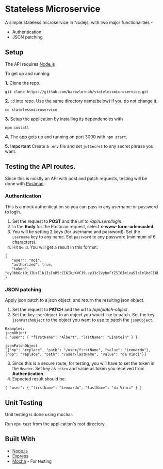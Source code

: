 # Stateless Microservice

A simple stateless microservice in Nodejs, with two major functionalities -

 * Authentication
 * JSON patching
 
## Setup

The API requires [Node.js](https://nodejs.org/en/download/)

To get up and running: 

**1.** Clone the repo.
```
git clone https://github.com/barbzlornah/statelessmicroservice.git
```

**2.**  ```cd``` into repo. Use the same directory name(below) if you do not change it.
```
cd statelessmicroservice
```

**3.**  Setup the application by installing its dependencies with
```
npm install
```

**4.**  The app gets up and running on port 3000 with ```npm start```.

**5.**  **Important** Create a ```.env``` file and set ```jwtSecret``` to any secret phrase you want.
 

## Testing the API routes.

Since this is mostly an API with post and patch requests, testing will be done with [Postman](https://www.getpostman.com/)

### Authentication
This is a mock authentication so you can pass in any username or password to login.
 1. Set the request to **POST** and the url to _/api/users/login_. 
 2. In the **Body** for the Postman request, select **x-www-form-urlencoded**.
 3. You will be setting 2 keys (for username and password). Set the ```username``` key to any name. Set ```password``` to any password (minimum of 6 characters).
 4. Hit ```Send```. You will get a result in this format:
 ```
 {
    "user": "moi",
    "authorized": true,
    "token": "eyJhbGciOiJIUzI1NiIsInR5cCI6IkpXVCJ9.eyJ1c2VybmFtZSI6Im1vaSIsImlhdCI6MTUzMjAwNDkwMSwiZXhwIjoxNTMyMDI2NTAxfQ.sonItbpZ_yKsRLDXNfDqwN6yN5VbdMVDhgKAMxDmPFY"
}
 ```


 ### JSON patching
Apply json patch to a json object, and return the resulting json object.
 1. Set the request to **PATCH** and the url to _/api/patch-object_.
 2. Set the key ```jsonObject``` to an object you would like to patch. Set the key ```jsonPatchObject``` to the object you want to use to patch the ```jsonObject```.
 ```
 Examples:
 jsonObject
 { "user": { "firstName": "Albert", "lastName": "Einstein" } }

 jsonPatchObject
 [{"op": "replace", "path": "/user/firstName", "value": "Leonardo"}, {"op": "replace", "path": "/user/lastName", "value": "da Vinci"}]
 ```
 3. Since this is a secure route, for testing, you will have to set the token in the ```Header```. Set key as ```token``` and value as token you received from **Authentication**.
 4. Expected result should be:
 ```
 { "user": { "firstName": "Leonardo", "lastName": "da Vinci" } }
 ```


## Unit Testing

Unit testing is done using mochai.

Run ```npm test``` from the application's root directory.


## Built With

 * [Node.js](https://nodejs.org)
 * [Express](https://expressjs.com/)
 * [Mocha](https://mochajs.org/) - For testing

